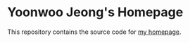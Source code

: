 # Yoonwoo Jeong's Homepage

This repository contains the source code for [my homepage](https://southflame.github.io).